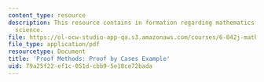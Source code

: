 ```yaml
---
content_type: resource
description: This resource contains in formation regarding mathematics for computer
  science.
file: https://ol-ocw-studio-app-qa.s3.amazonaws.com/courses/6-042j-mathematics-for-computer-science-spring-2015/79a25f22ef1c051dcbb95e18ce72bada_MIT6_042JS16_ProofExample.pdf
file_type: application/pdf
resourcetype: Document
title: 'Proof Methods: Proof by Cases Example'
uid: 79a25f22-ef1c-051d-cbb9-5e18ce72bada
---
```

